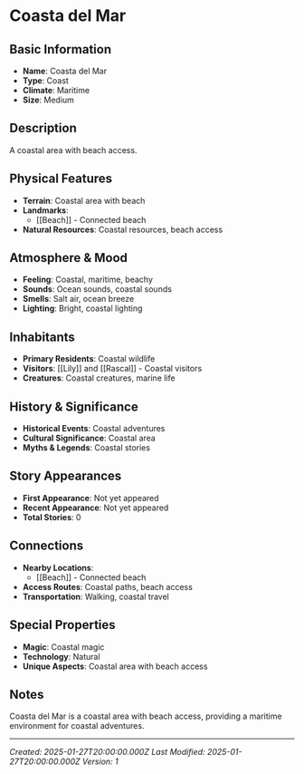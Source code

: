 # Coasta del Mar

## Basic Information
- **Name**: Coasta del Mar
- **Type**: Coast
- **Climate**: Maritime
- **Size**: Medium

## Description
A coastal area with beach access.

## Physical Features
- **Terrain**: Coastal area with beach
- **Landmarks**: 
  - [[Beach]] - Connected beach
- **Natural Resources**: Coastal resources, beach access

## Atmosphere & Mood
- **Feeling**: Coastal, maritime, beachy
- **Sounds**: Ocean sounds, coastal sounds
- **Smells**: Salt air, ocean breeze
- **Lighting**: Bright, coastal lighting

## Inhabitants
- **Primary Residents**: Coastal wildlife
- **Visitors**: [[Lily]] and [[Rascal]] - Coastal visitors
- **Creatures**: Coastal creatures, marine life

## History & Significance
- **Historical Events**: Coastal adventures
- **Cultural Significance**: Coastal area
- **Myths & Legends**: Coastal stories

## Story Appearances
- **First Appearance**: Not yet appeared
- **Recent Appearance**: Not yet appeared
- **Total Stories**: 0

## Connections
- **Nearby Locations**: 
  - [[Beach]] - Connected beach
- **Access Routes**: Coastal paths, beach access
- **Transportation**: Walking, coastal travel

## Special Properties
- **Magic**: Coastal magic
- **Technology**: Natural
- **Unique Aspects**: Coastal area with beach access

## Notes
Coasta del Mar is a coastal area with beach access, providing a maritime environment for coastal adventures.

---
*Created: 2025-01-27T20:00:00.000Z*
*Last Modified: 2025-01-27T20:00:00.000Z*
*Version: 1*
